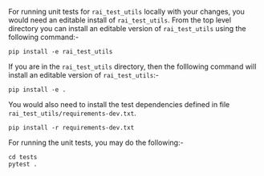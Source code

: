For running unit tests for `rai_test_utils` locally with your changes, you would need an editable install of `rai_test_utils`. From the top level directory you can install an editable version of `rai_test_utils` using the following command:-

```
pip install -e rai_test_utils
```

If you are in the `rai_test_utils` directory, then the folllowing command will install an editable version of `rai_test_utils`:-

```
pip install -e .
```

You would also need to install the test dependencies defined in file `rai_test_utils/requirements-dev.txt`. 

```
pip install -r requirements-dev.txt
```

For running the unit tests, you may do the following:-

```
cd tests
pytest .
```
